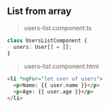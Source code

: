 ## List from array

> users-list.component.ts

```ts
class UsersListComponent {
  users: User[] = [];
}
```

> users-list.component.html

```html
<li *ngFor="let user of users">
  <p>Name: {{ user.name }}</p>
  <p>Age: {{ user.age }}</p>
</li>
```
